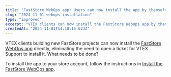 ```yaml
---
title: "FastStore WebOps app: Users can now install the app by themselves"
slug: "2024-11-01-webops-installation"
type: "improved"
excerpt: "VTEX clients can now install the FastStore WebOps app by themselves."
createdAt: "2024-11-01T14:10:15.623Z"
---
```


VTEX clients building new FastStore projects can now install the [FastStore WebOps app](https://developers.vtex.com/docs/guides/faststore/1-onboarding-overview) directly, eliminating the need to open a ticket for VTEX Support to install it.
What needs to be done?

To install the app to your store account, follow the instructions in [Install the FastStore WebOps app](https://developers.vtex.com/docs/guides/faststore/getting-started-requirements#install-the-faststore-webops-app).
